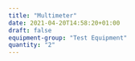 ```yaml
---
title: "Multimeter"
date: 2021-04-20T14:58:20+01:00
draft: false
equipment-group: "Test Equipment"
quantity: "2"
---
```


